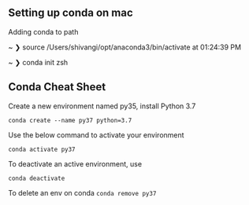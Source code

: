 ## Setting up conda on mac

Adding conda to path

~ ❯ source /Users/shivangi/opt/anaconda3/bin/activate                                                              at 01:24:39 PM

~ ❯  conda init zsh 



## Conda Cheat Sheet

Create a new environment named py35, install Python 3.7 

```conda create --name py37 python=3.7```


Use the below command to activate your environment

```conda activate py37```

To deactivate an active environment, use

```conda deactivate```

To delete an env on conda
```conda remove py37```
